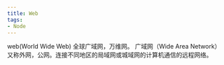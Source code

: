 ```yaml
---
title: Web
tags:
- Node
---
```


web(World Wide Web) 全球广域网，万维网。
广域网（Wide Area Network）又称外网，公网。连接不同地区的局域网或城域网的计算机通信的远程网络。
